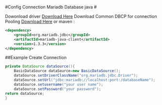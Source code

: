 #Config Connection Mariadb Database java #

Dowonload driver [Download Here](http://mvnrepository.com/artifact/org.mariadb.jdbc/mariadb-java-client/1.3.3) 
Download Common DBCP for connection Pooling [Download Here](http://mvnrepository.com/artifact/commons-dbcp/commons-dbcp/1.4) 
or maven :

``` xml
<dependency>
    <groupId>org.mariadb.jdbc</groupId>
    <artifactId>mariadb-java-client</artifactId>
    <version>1.3.3</version>
</dependency>
```
##Example Create Connection
``` java
private DataSource dataSource(){
	BasicDataSource dataSource=new BasicDataSource();
	dataSource.setDriverClassName("org.mariadb.jdbc.Driver");
	dataSource.setUrl("jdbc:mariadb://localhost:port:/databaseName");
	dataSource.setusername("your user name");
	dataSource.setPassword("your password");
return dataSource;
}
```